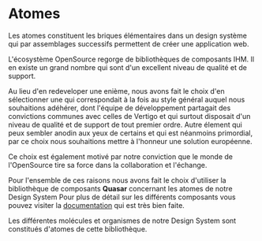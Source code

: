 # Atomes

Les atomes constituent les briques élémentaires dans un design système qui par assemblages successifs permettent de créer une application web.

L'écosystème OpenSource regorge de bibliothèques de composants IHM. Il en existe un grand nombre qui sont d'un excellent niveau de qualité et de support.

Au lieu d'en redeveloper une enième, nous avons fait le choix d'en sélectionner une qui correspondait à la fois au style général auquel nous souhaitions adéhérer, dont l'équipe de développement partagait des convictions communes avec celles de Vertigo et qui surtout disposait d'un niveau de qualité et de support de tout premier ordre.
Autre élement qui peux sembler anodin aux yeux de certains et qui est néanmoins primordial, par ce choix nous souhaitions mettre à l'honneur une solution européenne.

Ce choix est également motivé par notre conviction que le monde de l'OpenSource tire sa force dans la collaboration et l'échange.

Pour l'ensemble de ces raisons nous avons fait le choix d'utiliser la bibliothèque de composants __Quasar__ concernant les atomes de notre Design System
Pour plus de détail sur les différents composants vous pouvez visiter la [documentation](https://quasar.dev/) qui est très bien faite.

Les différentes molécules et organismes de notre Design System sont constitués d'atomes de cette bibliothèque.

